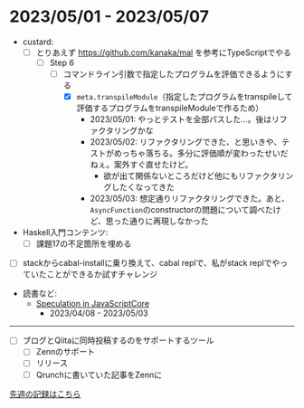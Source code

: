 # 2023/05/01 - 2023/05/07

- custard:
    - [ ] とりあえず <https://github.com/kanaka/mal> を参考にTypeScriptでやる
        - [ ] Step 6
            - [ ] コマンドライン引数で指定したプログラムを評価できるようにする
                - [x] `meta.transpileModule`（指定したプログラムをtranspileして評価するプログラムをtranspileModuleで作るため）
                    - 2023/05/01: やっとテストを全部パスした...。後はリファクタリングかな
                    - 2023/05/02: リファクタリングできた、と思いきや、テストがめっちゃ落ちる。多分に評価順が変わったせいだねぇ。案外すぐ直せたけど。
                        - 欲が出て関係ないところだけど他にもリファクタリングしたくなってきた
                    - 2023/05/03: 想定通りリファクタリングできた。あと、`AsyncFunction`のconstructorの問題について調べたけど、思った通りに再現しなかった
- Haskell入門コンテンツ:
    - [ ] 課題17の不足箇所を埋める
- [ ] stackからcabal-installに乗り換えて、cabal replで、私がstack replでやっていたことができるか試すチャレンジ
- 読書など:
    - [Speculation in JavaScriptCore](https://webkit.org/blog/10308/speculation-in-javascriptcore/)
        - 2023/04/08 - 2023/05/03

------

- [ ] ブログとQiitaに同時投稿するのをサポートするツール
    - [ ] Zennのサポート
    - [ ] リリース
    - [ ] Qrunchに書いていた記事をZennに

[先週の記録はこちら](https://github.com/igrep/daily-commits/blob/a63e0f9b7ea2b550a887bb6089cd8c62cd3ac9d9/yesterday.md)
